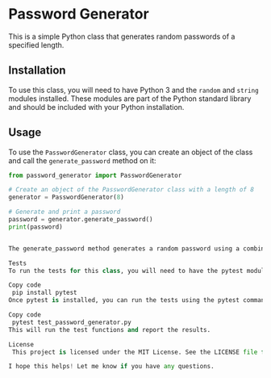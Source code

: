 # Password Generator

This is a simple Python class that generates random passwords of a specified length.

## Installation

To use this class, you will need to have Python 3 and the `random` and `string` modules installed. These modules are part of the Python standard library and should be included with your Python installation.

## Usage

To use the `PasswordGenerator` class, you can create an object of the class and call the `generate_password` method on it:

```python
from password_generator import PasswordGenerator

# Create an object of the PasswordGenerator class with a length of 8
generator = PasswordGenerator(8)

# Generate and print a password
password = generator.generate_password()
print(password)


The generate_password method generates a random password using a combination of lowercase letters, uppercase letters, and digits, and returns it as a string.

Tests
To run the tests for this class, you will need to have the pytest module installed. You can install pytest using pip:

Copy code
 pip install pytest
Once pytest is installed, you can run the tests using the pytest command:

Copy code
 pytest test_password_generator.py
This will run the test functions and report the results.

License
 This project is licensed under the MIT License. See the LICENSE file for details.

I hope this helps! Let me know if you have any questions.
